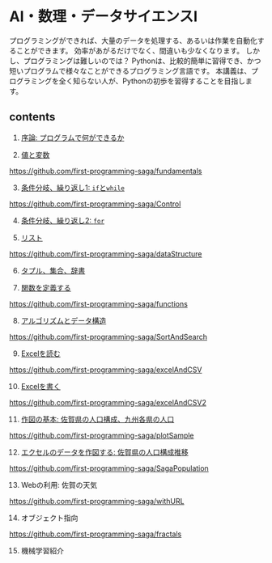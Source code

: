 # AI・数理・データサイエンスI
プログラミングができれば、大量のデータを処理する、あるいは作業を自動化することができます。
効率があがるだけでなく、間違いも少なくなります。
しかし、プログラミングは難しいのでは？
Pythonは、比較的簡単に習得でき、かつ短いプログラムで様々なことができるプログラミング言語です。
本講義は、プログラミングを全く知らない人が、Pythonの初歩を習得することを目指します。 

## contents
1. [序論: プログラムで何ができるか](./01_Introduction.pdf)

2. [値と変数](./02_ValueAndVariable.pdf)

https://github.com/first-programming-saga/fundamentals

3. [条件分岐、繰り返し1: `if`と`while`](./03_Control.pdf)

https://github.com/first-programming-saga/Control

4. [条件分岐、繰り返し2: `for`](./04_Control2.pdf)

5. [リスト](./05_List.pdf)

https://github.com/first-programming-saga/dataStructure

6. [タプル、集合、辞書](./06_DataStructure.pdf)

7. [関数を定義する](./07_Functions.pdf)

https://github.com/first-programming-saga/functions

8. [アルゴリズムとデータ構造](./08_SortAndSearch.pdf)

https://github.com/first-programming-saga/SortAndSearch

9. [Excelを読む](./09_ExcelAndCSV.pdf)

https://github.com/first-programming-saga/excelAndCSV

10. [Excelを書く](./10_ExcelAndCSV2.pdf)

https://github.com/first-programming-saga/excelAndCSV2

11. [作図の基本: 佐賀県の人口構成、九州各県の人口](./11_SimplePlot.pdf)

https://github.com/first-programming-saga/plotSample

12. [エクセルのデータを作図する: 佐賀県の人口構成推移](./12_PlotWithExcel.pdf)

https://github.com/first-programming-saga/SagaPopulation

13. Webの利用: 佐賀の天気

https://github.com/first-programming-saga/withURL

14. オブジェクト指向

https://github.com/first-programming-saga/fractals

15. 機械学習紹介